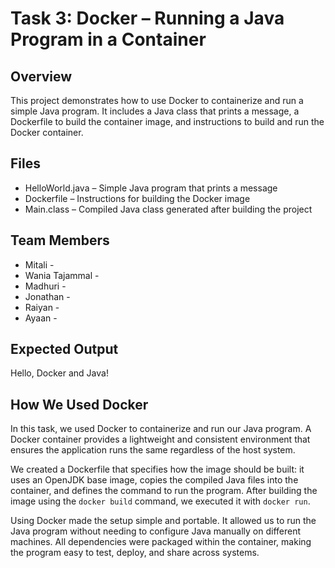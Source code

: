 # Task 3: Docker – Running a Java Program in a Container

## Overview  
This project demonstrates how to use Docker to containerize and run a simple Java program. It includes a Java class that prints a message, a Dockerfile to build the container image, and instructions to build and run the Docker container.

## Files  
- HelloWorld.java – Simple Java program that prints a message  
- Dockerfile – Instructions for building the Docker image  
- Main.class – Compiled Java class generated after building the project   

## Team Members  
- Mitali  -
- Wania Tajammal  -
- Madhuri  -
- Jonathan  -
- Raiyan  -
- Ayaan  -

## Expected Output  
Hello, Docker and Java!

## How We Used Docker  
In this task, we used Docker to containerize and run our Java program. A Docker container provides a lightweight and consistent environment that ensures the application runs the same regardless of the host system.

We created a Dockerfile that specifies how the image should be built: it uses an OpenJDK base image, copies the compiled Java files into the container, and defines the command to run the program. After building the image using the `docker build` command, we executed it with `docker run`.

Using Docker made the setup simple and portable. It allowed us to run the Java program without needing to configure Java manually on different machines. All dependencies were packaged within the container, making the program easy to test, deploy, and share across systems.

